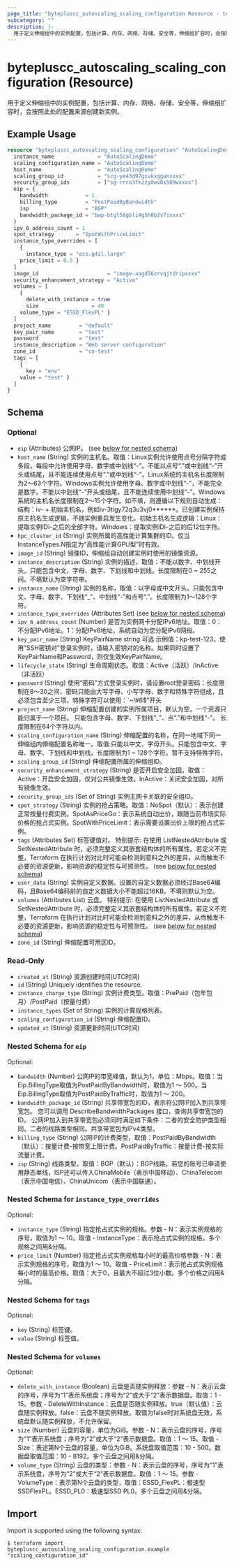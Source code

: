 ```yaml
---
page_title: "bytepluscc_autoscaling_scaling_configuration Resource - terraform-provider-bytepluscc"
subcategory: ""
description: |-
  用于定义伸缩组中的实例配置，包括计算、内存、网络、存储、安全等，伸缩组扩容时，会按照此处的配置来源创建新实例。
---
```


# bytepluscc_autoscaling_scaling_configuration (Resource)

用于定义伸缩组中的实例配置，包括计算、内存、网络、存储、安全等，伸缩组扩容时，会按照此处的配置来源创建新实例。

## Example Usage

```terraform
resource "bytepluscc_autoscaling_scaling_configuration" "AutoScalingDemo" {
  instance_name              = "AutoScalingDemo"
  scaling_configuration_name = "AutoScalingDemo"
  host_name                  = "AutoScalingDemo"
  scaling_group_id           = "scg-ye43d97gsvkxgganxxxx"
  security_group_ids         = ["sg-rrco3fkzzy0wv0x589wxxxx"]
  eip = {
    bandwidth            = 1
    billing_type         = "PostPaidByBandwidth"
    isp                  = "BGP"
    bandwidth_package_id = "bwp-btgl56gbli4g5h0b2v7ixxxx"
  }
  ipv_6_address_count = 1
  spot_strategy       = "SpotWithPriceLimit"
  instance_type_overrides = [
    {
      instance_type = "ecs.g4il.large"
    price_limit = 0.5 }
  ]
  image_id                      = "image-aagd56zrvqjtdripxxxx"
  security_enhancement_strategy = "Active"
  volumes = [
    {
      delete_with_instance = true
      size                 = 40
    volume_type = "ESSD_FlexPL" }
  ]
  project_name         = "default"
  key_pair_name        = "test"
  password             = "test"
  instance_description = "Web server configuration"
  zone_id              = "cn-test"
  tags = [
    {
      key = "env"
    value = "test" }
  ]
}
```

<!-- schema generated by tfplugindocs -->
## Schema

### Optional

- `eip` (Attributes) 公网IP。 (see [below for nested schema](#nestedatt--eip))
- `host_name` (String) 实例的主机名。取值：Linux实例允许使用点号分隔字符成多段，每段中允许使用字母、数字或中划线“-”。不能以点号“.”或中划线“-”开头或结尾，且不能连续使用点号“.”或中划线“-”。Linux系统的主机名长度限制为2～63个字符。Windows实例允许使用字母、数字或中划线“-”，不能完全是数字。不能以中划线“-”开头或结尾，且不能连续使用中划线“-”。Windows系统的主机名长度限制在2～15个字符。如不填，则遵循以下规则自动生成：结构：iv- + 初始主机名，例如iv-3tigy72q3u3vj0******。已创建实例保持原主机名生成逻辑，不随实例重启发生变化。初始主机名生成逻辑：Linux：提取实例IDi-之后的全部字符。Windows：提取实例IDi-之后的后12位字符。
- `hpc_cluster_id` (String) 实例所属的高性能计算集群的ID。仅当InstanceTypes.N指定为“高性能计算GPU型”时有效。
- `image_id` (String) 镜像ID，伸缩组自动创建实例时使用的镜像资源。
- `instance_description` (String) 实例的描述，取值：不能以数字、中划线开头。只能包含中文、字母、数字、下划线和中划线。长度限制在0 ~ 255之间。不填默认为空字符串。
- `instance_name` (String) 实例的名称，取值：以字母或中文开头。只能包含中文、字母、数字、下划线“_”、中划线“-”和点号“.”。长度限制为1～128个字符。
- `instance_type_overrides` (Attributes Set) (see [below for nested schema](#nestedatt--instance_type_overrides))
- `ipv_6_address_count` (Number) 是否为实例网卡分配IPv6地址。取值：0：不分配IPv6地址。1：分配IPv6地址，系统自动为您分配IPv6网段。
- `key_pair_name` (String) KeyPairName string 可选 示例值：kp-test-123，使用“SSH密钥对”登录实例时，请输入密钥对的名称。如果同时设置了KeyPairName和Password，则仅生效KeyPairName。
- `lifecycle_state` (String) 生命周期状态。取值：Active（活跃）/InActive（非活跃）
- `password` (String) 使用“密码”方式登录实例时，请设置root登录密码：长度限制在8～30之间，密码只能由大写字母、小写字母、数字和特殊字符组成，且必须包含至少三项，特殊字符可以使用：`~!#$%^&*()_-+= |，不能以“/”和“$6$”开头
- `project_name` (String) 伸缩配置创建的实例所属项目，默认为空。一个资源只能归属于一个项目。
只能包含字母、数字、下划线“_”、点“.”和中划线“-”。
长度限制在64个字符以内。
- `scaling_configuration_name` (String) 伸缩配置的名称，在同一地域下同一伸缩组内伸缩配置名称唯一。取值:只能以中文、字母开头。只能包含中文、字母、数字、下划线和中划线。长度限制为1 ~ 128个字符。暂不支持特殊字符。
- `scaling_group_id` (String) 伸缩配置所属的伸缩组ID。
- `security_enhancement_strategy` (String) 是否开启安全加固，取值：Active：开启安全加固，仅对公共镜像生效。InActive：关闭安全加固，对所有镜像生效。
- `security_group_ids` (Set of String) 实例主网卡关联的安全组ID。
- `spot_strategy` (String) 实例的抢占策略。取值：NoSpot（默认）：表示创建正常按量付费实例。SpotAsPriceGo：表示系统自动出价，跟随当前市场实际价格的抢占式实例。SpotWithPriceLimit：表示需要设置出价上限的抢占式实例。
- `tags` (Attributes Set) 标签键值对。
 特别提示: 在使用 ListNestedAttribute 或 SetNestedAttribute 时，必须完整定义其嵌套结构体的所有属性。若定义不完整，Terraform 在执行计划对比时可能会检测到意料之外的差异，从而触发不必要的资源更新，影响资源的稳定性与可预测性。 (see [below for nested schema](#nestedatt--tags))
- `user_data` (String) 实例自定义数据。设置的自定义数据必须经过Base64编码，且Base64编码前的自定义数据大小不能超过16KB。不填则默认为空。
- `volumes` (Attributes List) 云盘。
 特别提示: 在使用 ListNestedAttribute 或 SetNestedAttribute 时，必须完整定义其嵌套结构体的所有属性。若定义不完整，Terraform 在执行计划对比时可能会检测到意料之外的差异，从而触发不必要的资源更新，影响资源的稳定性与可预测性。 (see [below for nested schema](#nestedatt--volumes))
- `zone_id` (String) 伸缩配置可用区ID。

### Read-Only

- `created_at` (String) 资源创建时间(UTC时间)
- `id` (String) Uniquely identifies the resource.
- `instance_charge_type` (String) 实例计费类型。取值：PrePaid（包年包月）/PostPaid（按量付费）
- `instance_types` (Set of String) 实例的计算规格列表。
- `scaling_configuration_id` (String) 伸缩配置ID。
- `updated_at` (String) 资源更新时间(UTC时间)

<a id="nestedatt--eip"></a>
### Nested Schema for `eip`

Optional:

- `bandwidth` (Number) 公网IP的带宽峰值，默认为1，单位：Mbps。取值：当Eip.BillingType取值为PostPaidByBandwidth时，取值为1 ～ 500。当Eip.BillingType取值为PostPaidByTraffic时，取值为1 ～ 200。
- `bandwidth_package_id` (String) 共享带宽包的ID，表示将公网IP加入到共享带宽包。 您可以调用 DescribeBandwidthPackages 接口，查询共享带宽包的ID。 公网IP加入到共享带宽包必须同时满足如下条件：二者的安全防护类型相同。二者的线路类型相同。共享带宽包为IPv4类型。
- `billing_type` (String) 公网IP的计费类型，取值：PostPaidByBandwidth（默认）：按量计费-按带宽上限计费。PostPaidByTraffic：按量计费-按实际流量计费。
- `isp` (String) 线路类型，取值：BGP（默认）：BGP线路。若您的账号已申请使用静态单线，ISP还可以传入ChinaMobile（表示中国移动）、ChinaTelecom（表示中国电信）、ChinaUnicom（表示中国联通）。


<a id="nestedatt--instance_type_overrides"></a>
### Nested Schema for `instance_type_overrides`

Optional:

- `instance_type` (String) 指定抢占式实例的规格。参数 - N：表示实例规格的序号，取值为1 ～ 10。取值 - InstanceType：表示抢占式实例的规格。多个规格之间用&分隔。
- `price_limit` (Number) 指定抢占式实例规格每小时的最高价格参数 - N：表示实例规格的序号，取值为1 ～ 10。取值 - PriceLimit：表示抢占式实例规格每小时的最高价格。取值：大于0，且最大不超过3位小数。多个价格之间用&分隔。


<a id="nestedatt--tags"></a>
### Nested Schema for `tags`

Optional:

- `key` (String) 标签键。
- `value` (String) 标签值。


<a id="nestedatt--volumes"></a>
### Nested Schema for `volumes`

Optional:

- `delete_with_instance` (Boolean) 云盘是否随实例释放：参数 - N：表示云盘的序号，序号为“1”表示系统盘；序号为“2”或大于“2”表示数据盘。取值：1 - 15。参数 - DeleteWithInstance：云盘是否随实例释放。true（默认值）：云盘随实例释放。false：云盘不随实例释放。取值为false时对系统盘无效，系统盘默认随实例释放，不允许保留。
- `size` (Number) 云盘的容量，单位为GiB。参数 - N：表示云盘的序号，序号为“1”表示系统盘；序号为“2”或大于“2”表示数据盘。取值：1 ～ 15。取值 - Size：表述第N个云盘的容量，单位为GiB。系统盘取值范围：10 - 500。数据盘取值范围：10 - 8192。多个云盘之间用&分隔。
- `volume_type` (String) 云盘的类型：参数 - N：表示云盘的序号，序号为“1”表示系统盘，序号为“2”或大于“2”表示数据盘。取值：1 ～ 15。参数 - VolumeType：表示第N个云盘的类型，取值：ESSD_FlexPL：极速型SSDFlexPL。ESSD_PL0：极速型SSD PL0。多个云盘之间用&分隔。

## Import

Import is supported using the following syntax:

```shell
$ terraform import bytepluscc_autoscaling_scaling_configuration.example "scaling_configuration_id"
```